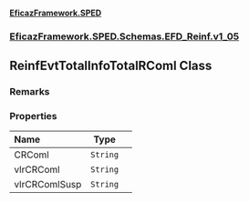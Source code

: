 #### [EficazFramework.SPED](EficazFrameworkSPED.md 'EficazFramework SPED')
### [EficazFramework.SPED.Schemas.EFD_Reinf.v1_05](EficazFramework.SPED.Schemas.EFD_Reinf.v1_05.md 'EficazFramework.SPED.Schemas.EFD_Reinf.v1_05')

## ReinfEvtTotalInfoTotalRComl Class

### Remarks
### Properties

| Name | Type | |
| :--- | :---: | :--- |
| CRComl | `String` |  |
| vlrCRComl | `String` |  |
| vlrCRComlSusp | `String` |  |
